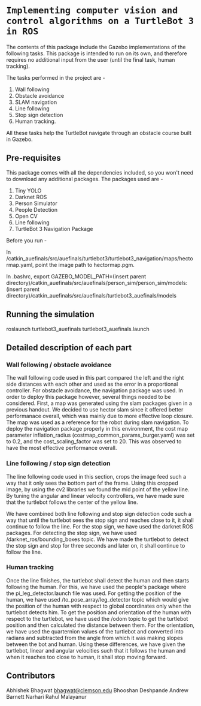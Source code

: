 # `Implementing computer vision and control algorithms on a TurtleBot 3 in ROS`


The contents of this package include the Gazebo implementations of the following tasks. This package is intended to run on its own, and therefore requires no additional input from the user (until the final task, human tracking).

The tasks performed in the project are - 
1. Wall following 
2. Obstacle avoidance
3. SLAM navigation
3. Line following 
4. Stop sign detection 
5. Human tracking.

All these tasks help the TurtleBot navigate through an obstacle course built in Gazebo.

## Pre-requisites #

This package comes with all the dependencies included, so you won't need to download any additional packages.
The packages used are - 
1. Tiny YOLO
2. Darknet ROS
3. Person Simulator
4. People Detection
5. Open CV
6. Line following
7. TurtleBot 3 Navigation Package

Before you run -

In /catkin_auefinals/src/auefinals/turtlebot3/turtlebot3_navigation/maps/hectormap.yaml, point the image path to hectormap.pgm.

In .bashrc, export GAZEBO_MODEL_PATH=(insert parent directory)/catkin_auefinals/src/auefinals/person_sim/person_sim/models:(insert parent directory)/catkin_auefinals/src/auefinals/turtlebot3_auefinals/models

## Running the simulation #

roslaunch turtlebot3_auefinals turtlebot3_auefinals.launch

## Detailed description of each part #

### Wall following / obstacle avoidance

The wall following code used in this part compared the left and the right side distances with each other and used as the error in a proportional controller. For obstacle avoidance, the navigation package was used. In order to deploy this package however, several things needed to be considered. First, a map was generated using the slam packages given in a previous handout. We decided to use hector slam since it offered better performanace overall, which was mainly due to more effective loop closure. The map was used as a reference for the robot during slam navigation. To deploy the navigation package properly in this environment, the cost map parameter inflation_radius (costmap_common_params_burger.yaml) was set to 0.2, and the cost_scaling_factor was set to 20. This was observed to have the most effective performance overall.

### Line following / stop sign detection

The line following code used in this section, crops the image feed such a way that it only sees the bottom part of the frame. Using this cropped image, by using the cv2 libraries we found the mid point of the yellow line. By tuning the angular and linear velocity controllers, we have made sure that the turtlebot follows the center of the yellow line.

We have combined both line following and stop sign detection code such a way that until the turtlebot sees the stop sign and reaches close to it, it shall continue to follow the line. For the stop sign, we have used the darknet ROS packages. For detecting the stop sign, we have used /darknet_ros/bounding_boxes topic. We have made the turtlebot to detect the stop sign and stop for three seconds and later on, it shall continue to follow the line.

### Human tracking

Once the line finishes, the turtlebot shall detect the human and then starts following the human. For this, we have used the people's package where the pi_leg_detector.launch file was used. For getting the position of the human, we have used /to_pose_array/leg_detector topic which would give the position of the human with respect to global coordinates only when the turtlebot detects him. To get the position and orientation of the human with respect to the turtlebot, we have used the /odom topic to get the turtlebot position and then calculated the distance between them. For the orientation, we have used the quarternion values of the turtlebot and converted into radians and subtracted from the angle from which it was making slopes between the bot and human. Using these differences, we have given the turtlebot, linear and angular velocities such that it follows the human and when it reaches too close to human, it shall stop moving forward.


## Contributors
Abhishek  Bhagwat <bhagwat@clemson.edu>
Bhooshan Deshpande
Andrew Barnett
Narhari Rahul Malayanur

